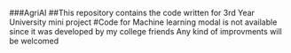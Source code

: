 ###AgriAI
##This repository contains the code written for 3rd Year University mini project
#Code for Machine learning modal is not available since it was developed by my college friends
Any kind of improvments will be welcomed  
